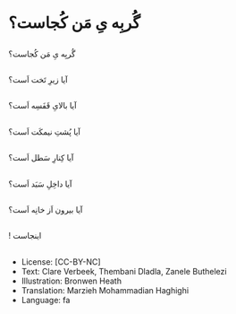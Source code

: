 # گُربِه یِ مَن کُجاست؟

##
گُربِه یِ مَن کُجاست؟

##
آیا زیرِ تَخت اَست؟

##
آیا بالایِ قَفَسِه اَست؟

##
آیا پُشتِ نیمکَت اَست؟


##
آیا کِنارِ سَطل اَست؟

##
آیا داخِلِ سَبَد اَست؟

##
آیا بیرون اَز خانِه اَست؟

##
! اینجاست

##
* License: [CC-BY-NC]
* Text: Clare Verbeek, Thembani Dladla, Zanele Buthelezi
* Illustration: Bronwen Heath
* Translation: Marzieh Mohammadian Haghighi
* Language: fa
